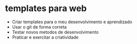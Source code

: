 # templates para web 

* Criar templates para o meu desenvolvimento e aprendizado 
* Usar o git de forma correta
* Testar novos metodos de desenvolvimento 
* Praticar e exercitar a criatividade
